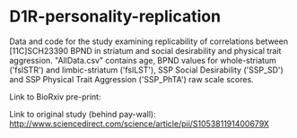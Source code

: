 # D1R-personality-replication
Data and code for the study examining replicability of correlations between [11C]SCH23390 BPND in striatum and social desirability and physical trait aggression. "AllData.csv" contains age, BPND values for whole-striatum ('fslSTR') and limbic-striatum ('fslLST'), SSP Social Desirability ('SSP_SD') and SSP Physical Trait Aggression ('SSP_PhTA') raw scale scores.  

Link to BioRxiv pre-print: 

Link to original study (behind pay-wall): http://www.sciencedirect.com/science/article/pii/S105381191400679X


